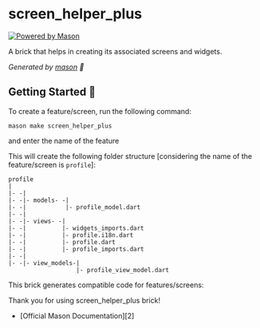 # screen_helper_plus

[![Powered by Mason](https://img.shields.io/endpoint?url=https%3A%2F%2Ftinyurl.com%2Fmason-badge)](https://github.com/felangel/mason)

A brick that helps in creating its associated screens and widgets.

_Generated by [mason][1] 🧱_

## Getting Started 🚀

To create a feature/screen, run the following command:

    mason make screen_helper_plus

and enter the name of the feature

This will create the following folder structure [considering the name of the feature/screen is `profile`]:

    profile
    |
    |- -|
    |- -|- models- -| 
    |- -|           |- profile_model.dart
    |- -|
    |- -|- views- -|
    |- -|          |- widgets_imports.dart
    |- -|          |- profile.i18n.dart
    |- -|          |- profile.dart     
    |- -|          |- profile_imports.dart    
    |- -|               
    |- -|- view_models-|
                       |- profile_view_model.dart

    
    

This brick generates compatible code for features/screens:

Thank you for using screen_helper_plus brick!

- [Official Mason Documentation][2]

[1]: https://github.com/felangel/mason
